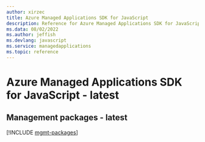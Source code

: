 ```yaml
---
author: xirzec
title: Azure Managed Applications SDK for JavaScript
description: Reference for Azure Managed Applications SDK for JavaScript
ms.data: 08/02/2022
ms.author: jeffish
ms.devlang: javascript
ms.service: managedapplications
ms.topic: reference
---
```

# Azure Managed Applications SDK for JavaScript - latest

## Management packages - latest
[!INCLUDE [mgmt-packages](managed-applications-mgmt-index.md)]
